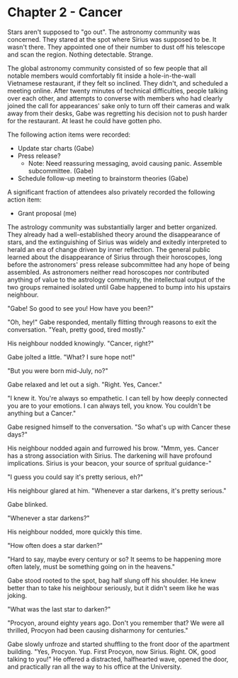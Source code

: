 # Chapter 2 - Cancer

Stars aren't supposed to "go out". The astronomy community was concerned. They stared at the spot where Sirius was supposed to be. It wasn't there. They appointed one of their number to dust off his telescope and scan the region. Nothing detectable. Strange.

The global astronomy community consisted of so few people that all notable members would comfortably fit inside a hole-in-the-wall Vietnamese restaurant, if they felt so inclined. They didn't, and scheduled a meeting online. After twenty minutes of technical difficulties, people talking over each other, and attempts to converse with members who had clearly joined the call for appearances' sake only to turn off their cameras and walk away from their desks, Gabe was regretting his decision not to push harder for the restaurant. At least he could have gotten pho.

The following action items were recorded:

- Update star charts (Gabe)
- Press release?
  - Note: Need reassuring messaging, avoid causing panic. Assemble subcommittee. (Gabe)
- Schedule follow-up meeting to brainstorm theories (Gabe)

A significant fraction of attendees also privately recorded the following action item:

- Grant proposal (me)

The astrology community was substantially larger and better organized. They already had a well-established theory around the disappearance of stars, and the extinguishing of Sirius was widely and exitedly interpreted to herald an era of change driven by inner reflection. The general public learned about the disappearance of Sirius through their horoscopes, long before the astronomers' press release subcommittee had any hope of being assembled. As astronomers neither read horoscopes nor contributed anything of value to the astrology community, the intellectual output of the two groups remained isolated until Gabe happened to bump into his upstairs neighbour.

"Gabe! So good to see you! How have you been?"

"Oh, hey!" Gabe responded, mentally flitting through reasons to exit the conversation. "Yeah, pretty good, tired mostly."

His neighbour nodded knowingly. "Cancer, right?"

Gabe jolted a little. "What? I sure hope not!"

"But you were born mid-July, no?"

Gabe relaxed and let out a sigh. "Right. Yes, Cancer."

"I knew it. You're always so empathetic. I can tell by how deeply connected you are to your emotions. I can always tell, you know. You couldn't be anything but a Cancer."

Gabe resigned himself to the conversation. "So what's up with Cancer these days?"

His neighbour nodded again and furrowed his brow. "Mmm, yes. Cancer has a strong association with Sirius. The darkening will have profound implications. Sirius is your beacon, your source of spritual guidance-"

"I guess you could say it's pretty serious, eh?"

His neighbour glared at him. "Whenever a star darkens, it's pretty serious."

Gabe blinked.

"Whenever a star darkens?"

His neighbour nodded, more quickly this time.

"How often does a star darken?"

"Hard to say, maybe every century or so? It seems to be happening more often lately, must be something going on in the heavens."

Gabe stood rooted to the spot, bag half slung off his shoulder. He knew better than to take his neighbour seriously, but it didn't seem like he was joking.

"What was the last star to darken?"

"Procyon, around eighty years ago. Don't you remember that? We were all thrilled, Procyon had been causing disharmony for centuries."

Gabe slowly unfroze and started shuffling to the front door of the apartment building. "Yes, Procyon. Yup. First Procyon, now Sirius. Right. OK, good talking to you!" He offered a distracted, halfhearted wave, opened the door, and practically ran all the way to his office at the University.
